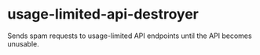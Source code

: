 # usage-limited-api-destroyer
Sends spam requests to usage-limited API endpoints until the API becomes unusable.
